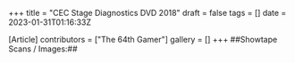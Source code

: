 +++
title = "CEC Stage Diagnostics DVD 2018"
draft = false
tags = []
date = 2023-01-31T01:16:33Z

[Article]
contributors = ["The 64th Gamer"]
gallery = []
+++
##Showtape Scans / Images:##
